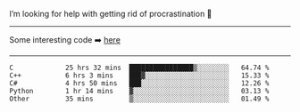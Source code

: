 I’m looking for help with getting rid of procrastination 🤔

-----

Some interesting code :arrow_right: [here](https://github.com/zhen8838/playground)

-----

<!--START_SECTION:waka-->

```text
C             25 hrs 32 mins  ████████████████▒░░░░░░░░   64.74 %
C++           6 hrs 3 mins    ███▓░░░░░░░░░░░░░░░░░░░░░   15.33 %
C#            4 hrs 50 mins   ███░░░░░░░░░░░░░░░░░░░░░░   12.26 %
Python        1 hr 14 mins    ▓░░░░░░░░░░░░░░░░░░░░░░░░   03.13 %
Other         35 mins         ▒░░░░░░░░░░░░░░░░░░░░░░░░   01.49 %
```

<!--END_SECTION:waka-->

<!--
**zhen8838/zhen8838** is a ✨ _special_ ✨ repository because its `README.md` (this file) appears on your GitHub profile.

Here are some ideas to get you started:

- 🔭 I’m currently working on ...
- 🌱 I’m currently learning ...
- 👯 I’m looking to collaborate on ...
 ...
- 💬 Ask me about ...
- 📫 How to reach me: ...
- 😄 Pronouns: ...
- ⚡ Fun fact: ...
-->
